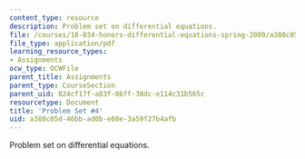 ```yaml
---
content_type: resource
description: Problem set on differential equations.
file: /courses/18-034-honors-differential-equations-spring-2009/a380c05d46bbad0be08e3a59f27b4afb_MIT18_034s09_pset04.pdf
file_type: application/pdf
learning_resource_types:
- Assignments
ocw_type: OCWFile
parent_title: Assignments
parent_type: CourseSection
parent_uid: 824cf17f-a83f-06ff-38dc-e114c31b565c
resourcetype: Document
title: 'Problem Set #4'
uid: a380c05d-46bb-ad0b-e08e-3a59f27b4afb
---
```

Problem set on differential equations.

